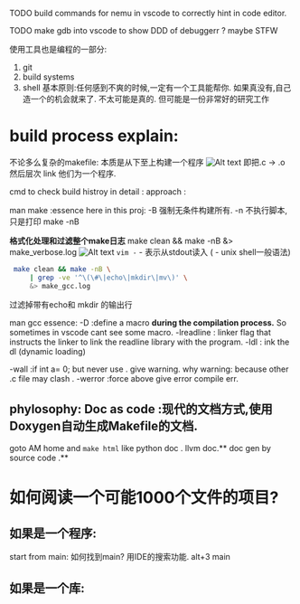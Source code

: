 TODO
build commands for nemu in vscode to correctly hint in code editor.

TODO 
make gdb into vscode to show DDD of debuggerr ?
maybe STFW

使用工具也是编程的一部分:
1. git
2. build systems
3. shell
基本原则:任何感到不爽的时候,一定有一个工具能帮你.
如果真没有,自己造一个的机会就来了.
    不太可能是真的.
    但可能是一份非常好的研究工作



# build process explain:
不论多么复杂的makefile: 本质是从下至上构建一个程序
![Alt text](./pictures/image.png)
即把.c -> .o  然后层次 link 他们为一个程序.


cmd to check build histroy in detail : 
approach :  

man make :essence here in this proj: 
-B  强制无条件构建所有.
-n  不执行脚本,只是打印
make -nB

**格式化处理和过滤整个make日志**
make clean && make -nB  &> make_verbose.log
![Alt text](./pictures/image2.png)
`vim -`  - 表示从stdout读入 ( - unix shell一般语法)
```bash
 make clean && make -nB \
     | grep -ve '^\(\#\|echo\|mkdir\|mv\)' \
     &> make_gcc.log
```
过滤掉带有echo和 mkdir 的输出行


man gcc essence:
-D :define a macro **during the compilation process.** So sometimes in vscode cant see some macro.
-lreadline :  linker flag that instructs the linker to link the readline library with the program. 
-ldl : ink the dl (dynamic loading)

-wall  :if int a= 0; but never use . give warning. why warning: because other .c file may clash .
-werror :force above give error compile err.  


## phylosophy: Doc as code :现代的文档方式,使用Doxygen自动生成Makefile的文档.
goto AM home and `make html`
like python doc . llvm doc.** doc gen by source code .**


# 如何阅读一个可能1000个文件的项目?
##  如果是一个程序:
start from main:
    如何找到main?
        用IDE的搜索功能.
            alt+3 main
## 如果是一个库:


